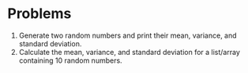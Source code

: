 # Problems

1. Generate two random numbers and print their mean, variance, and standard deviation.
2. Calculate the mean, variance, and standard deviation for a list/array containing 10 random numbers.